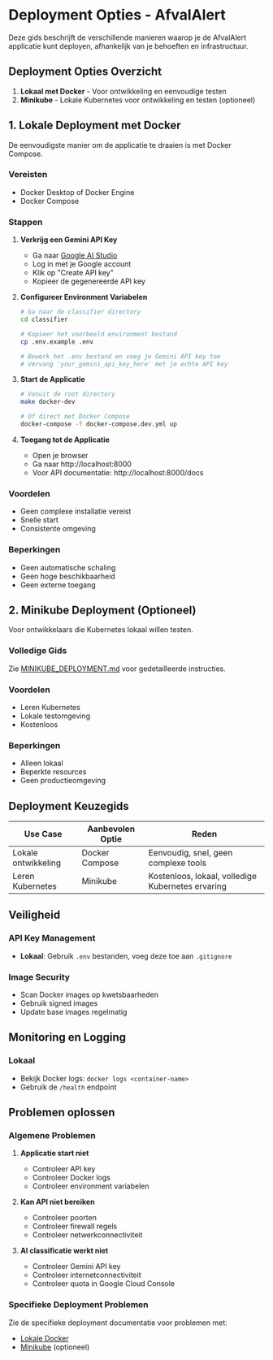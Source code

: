# Deployment Opties - AfvalAlert

Deze gids beschrijft de verschillende manieren waarop je de AfvalAlert applicatie kunt deployen, afhankelijk van je behoeften en infrastructuur.

## Deployment Opties Overzicht

1. **Lokaal met Docker** - Voor ontwikkeling en eenvoudige testen
2. **Minikube** - Lokale Kubernetes voor ontwikkeling en testen (optioneel)

## 1. Lokale Deployment met Docker

De eenvoudigste manier om de applicatie te draaien is met Docker Compose.

### Vereisten
- Docker Desktop of Docker Engine
- Docker Compose

### Stappen
1. **Verkrijg een Gemini API Key**
   - Ga naar [Google AI Studio](https://makersuite.google.com/app/apikey)
   - Log in met je Google account
   - Klik op "Create API key"
   - Kopieer de gegenereerde API key

2. **Configureer Environment Variabelen**
   ```bash
   # Ga naar de classifier directory
   cd classifier
   
   # Kopieer het voorbeeld environment bestand
   cp .env.example .env
   
   # Bewerk het .env bestand en voeg je Gemini API key toe
   # Vervang 'your_gemini_api_key_here' met je echte API key
   ```

3. **Start de Applicatie**
   ```bash
   # Vanuit de root directory
   make docker-dev
   
   # Of direct met Docker Compose
   docker-compose -f docker-compose.dev.yml up
   ```

4. **Toegang tot de Applicatie**
   - Open je browser
   - Ga naar http://localhost:8000
   - Voor API documentatie: http://localhost:8000/docs

### Voordelen
- Geen complexe installatie vereist
- Snelle start
- Consistente omgeving

### Beperkingen
- Geen automatische schaling
- Geen hoge beschikbaarheid
- Geen externe toegang

## 2. Minikube Deployment (Optioneel)

Voor ontwikkelaars die Kubernetes lokaal willen testen.

### Volledige Gids
Zie [MINIKUBE_DEPLOYMENT.md](MINIKUBE_DEPLOYMENT.md) voor gedetailleerde instructies.

### Voordelen
- Leren Kubernetes
- Lokale testomgeving
- Kostenloos

### Beperkingen
- Alleen lokaal
- Beperkte resources
- Geen productieomgeving

## Deployment Keuzegids

| Use Case | Aanbevolen Optie | Reden |
|----------|------------------|-------|
| Lokale ontwikkeling | Docker Compose | Eenvoudig, snel, geen complexe tools |
| Leren Kubernetes | Minikube | Kostenloos, lokaal, volledige Kubernetes ervaring |

## Veiligheid

### API Key Management
- **Lokaal**: Gebruik `.env` bestanden, voeg deze toe aan `.gitignore`

### Image Security
- Scan Docker images op kwetsbaarheden
- Gebruik signed images
- Update base images regelmatig

## Monitoring en Logging

### Lokaal
- Bekijk Docker logs: `docker logs <container-name>`
- Gebruik de `/health` endpoint

## Problemen oplossen

### Algemene Problemen
1. **Applicatie start niet**
   - Controleer API key
   - Controleer Docker logs
   - Controleer environment variabelen

2. **Kan API niet bereiken**
   - Controleer poorten
   - Controleer firewall regels
   - Controleer netwerkconnectiviteit

3. **AI classificatie werkt niet**
   - Controleer Gemini API key
   - Controleer internetconnectiviteit
   - Controleer quota in Google Cloud Console

### Specifieke Deployment Problemen
Zie de specifieke deployment documentatie voor problemen met:
- [Lokale Docker](LOCAL_SETUP.md)
- [Minikube](MINIKUBE_DEPLOYMENT.md) (optioneel)